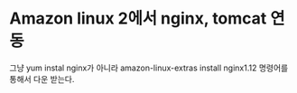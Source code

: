 # Amazon linux 2에서 nginx, tomcat 연동

그냥 yum instal nginx가 아니라 
amazon-linux-extras install nginx1.12 명령어를 통해서 다운 받는다.

